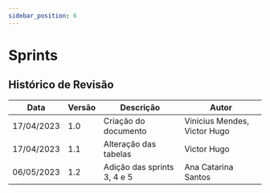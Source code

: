 ```yaml
---
sidebar_position: 6
---
```


# Sprints

## Histórico de Revisão

| Data | Versão | Descrição | Autor |
|------|--------|-----------|-------|
|17/04/2023|1.0|Criação do documento| Vinicius Mendes, Victor Hugo|
|17/04/2023|1.1|Alteração das tabelas|Victor Hugo|
|06/05/2023|1.2|Adição das sprints 3, 4 e 5|Ana Catarina Santos|
